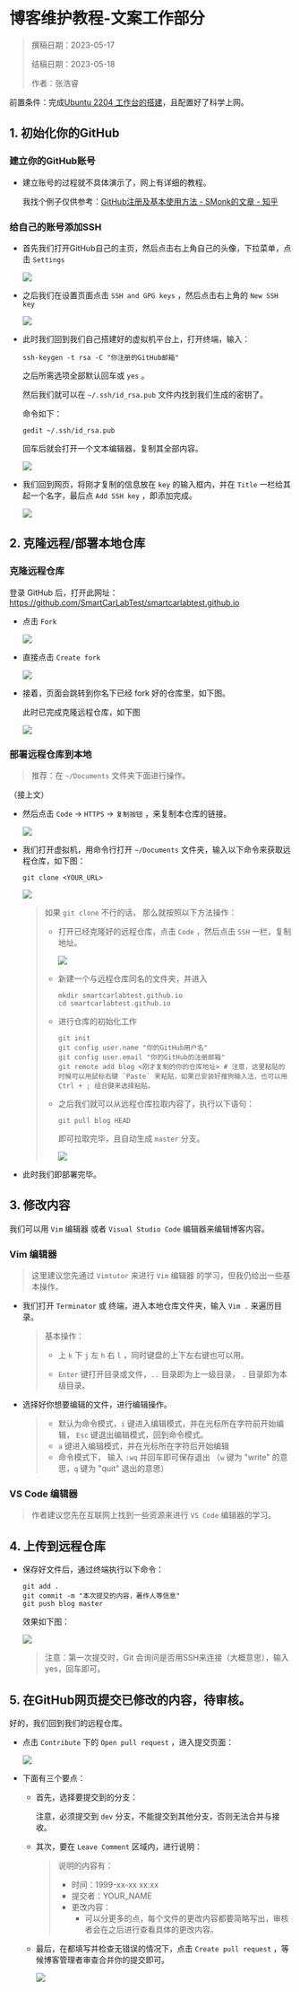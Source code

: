 # 博客维护教程-文案工作部分

> 撰稿日期：2023-05-17
>
> 结稿日期：2023-05-18
>
> 作者：张浩睿

前置条件：完成[Ubuntu 2204 工作台的搭建](https://smartcarlabtest.github.io/csblog/Ubuntu-WorkSpace/Ubuntu2204-WorkSpace/)，且配置好了科学上网。

## 1. 初始化你的GitHub

### 建立你的GitHub账号

- 建立账号的过程就不具体演示了，网上有详细的教程。

  我找个例子仅供参考：[GitHub注册及基本使用方法 - SMonk的文章 - 知乎](https://zhuanlan.zhihu.com/p/612695018)

### 给自己的账号添加SSH

- 首先我们打开GitHub自己的主页，然后点击右上角自己的头像，下拉菜单，点击 `Settings`

  ![](./Blog_Maintenance-Content_Workers/06.png)

- 之后我们在设置页面点击 `SSH and GPG keys` ，然后点击右上角的 `New SSH key`

  ![](./Blog_Maintenance-Content_Workers/07.png)

- 此时我们回到我们自己搭建好的虚拟机平台上，打开终端，输入：

  ``` 
  ssh-keygen -t rsa -C "你注册的GitHub邮箱"
  ```

  之后所需选项全部默认回车或 `yes` 。

  然后我们就可以在 `~/.ssh/id_rsa.pub` 文件内找到我们生成的密钥了。

  命令如下：

  ``` 
  gedit ~/.ssh/id_rsa.pub
  ```

  回车后就会打开一个文本编辑器，复制其全部内容。

  ![](./Blog_Maintenance-Content_Workers/08.png)

- 我们回到网页，将刚才复制的信息放在 `key` 的输入框内，并在 `Title` 一栏给其起一个名字，最后点 `Add SSH key` ，即添加完成。

  ![](./Blog_Maintenance-Content_Workers/09.png)

## 2. 克隆远程/部署本地仓库

### 克隆远程仓库

登录 GitHub 后，打开此网址：https://github.com/SmartCarLabTest/smartcarlabtest.github.io

- 点击 `Fork` 

  ![](./Blog_Maintenance-Content_Workers/01.png)

- 直接点击 `Create fork` 

  ![](./Blog_Maintenance-Content_Workers/02.png)

- 接着，页面会跳转到你名下已经 fork 好的仓库里，如下图。

  此时已完成克隆远程仓库，如下图

  ![](./Blog_Maintenance-Content_Workers/03.png)



### 部署远程仓库到本地

> 推荐：在 `~/Documents` 文件夹下面进行操作。

（接上文）

- 然后点击 `Code` -> `HTTPS` -> `复制按钮` ，来复制本仓库的链接。

  ![](./Blog_Maintenance-Content_Workers/04.png)

- 我们打开虚拟机，用命令行打开 `~/Documents` 文件夹，输入以下命令来获取远程仓库，如下图：

  ``` 
  git clone <YOUR_URL>
  ```

  ![](./Blog_Maintenance-Content_Workers/05.png)

  > 如果 `git clone` 不行的话， 那么就按照以下方法操作：
  >
  > - 打开已经克隆好的远程仓库，点击 `Code` ，然后点击 `SSH` 一栏，复制地址。
  >
  >   ![](./Blog_Maintenance-Content_Workers/10.png)
  >
  > - 新建一个与远程仓库同名的文件夹，并进入
  >
  >   ```
  >   mkdir smartcarlabtest.github.io
  >   cd smartcarlabtest.github.io
  >   ```
  >
  > - 进行仓库的初始化工作
  >
  >   ```
  >   git init
  >   git config user.name "你的GitHub用户名"
  >   git config user.email "你的GitHub的注册邮箱"
  >   git remote add blog <刚才复制的你的仓库地址>	# 注意，这里粘贴的时候可以用鼠标右键 `Paste` 来粘贴，如果已安装好搜狗输入法，也可以用 Ctrl + ; 组合键来选择粘贴。
  >   ```
  >
  > - 之后我们就可以从远程仓库拉取内容了，执行以下语句：
  >
  >   ```
  >   git pull blog HEAD
  >   ```
  >
  >   即可拉取完毕，且自动生成 `master` 分支。
  >
  >   ![](./Blog_Maintenance-Content_Workers/11.png)

- 此时我们即部署完毕。

## 3. 修改内容

我们可以用 `Vim` 编辑器 或者 `Visual Studio Code` 编辑器来编辑博客内容。

### Vim 编辑器

> 这里建议您先通过 `Vimtutor` 来进行 `Vim` 编辑器 的学习，但我仍给出一些基本操作。

- 我们打开 `Terminator` 或 终端，进入本地仓库文件夹，输入 `Vim .` 来遍历目录。

  > 基本操作：
  >
  > - 上 `k` 下 `j` 左 `h` 右 `l` ，同时键盘的上下左右键也可以用。
  >
  > - `Enter` 键打开目录或文件，`..` 目录即为上一级目录， `.` 目录即为本级目录。

- 选择好你想要编辑的文件，进行编辑操作。

  > - 默认为命令模式，`i` 键进入编辑模式，并在光标所在字符前开始编辑， `Esc` 键退出编辑模式，回到命令模式。
  > - `a` 键进入编辑模式，并在光标所在字符后开始编辑
  > - 命令模式下， 输入 `:wq` 并回车即可保存退出 （`w` 键为 "write" 的意思，`q` 键为 "quit" 退出的意思）

### VS Code 编辑器

> 作者建议您先在互联网上找到一些资源来进行 `VS Code` 编辑器的学习。

## 4. 上传到远程仓库

- 保存好文件后，通过终端执行以下命令：

  ```
  git add .
  git commit -m "本次提交的内容，著作人等信息"
  git push blog master
  ```

  效果如下图：

  ![](./Blog_Maintenance-Content_Workers/12.png)

  > 注意：第一次提交时，Git 会询问是否用SSH来连接（大概意思），输入yes，回车即可。

## 5. 在GitHub网页提交已修改的内容，待审核。

好的，我们回到我们的远程仓库。

- 点击 `Contribute` 下的 `Open pull request` ，进入提交页面：

  ![](./Blog_Maintenance-Content_Workers/13.png)

- 下面有三个要点：

  - 首先，选择要提交到的分支：
  
    注意，必须提交到 `dev` 分支，不能提交到其他分支，否则无法合并与接收。
    
  - 其次，要在 `Leave Comment` 区域内，进行说明：
  
    > 说明的内容有：
    >
    > - 时间：1999-xx-xx xx:xx
    > - 提交者：YOUR_NAME
    > - 更改内容：
    >   - 可以分更多的点，每个文件的更改内容都要简略写出，审核者会在之后进行查看具体的更改内容。
  
  - 最后，在都填写并检查无错误的情况下，点击 `Create pull request` ，等候博客管理者审查合并你的提交即可。
  
    ![](./Blog_Maintenance-Content_Workers/14.png)

